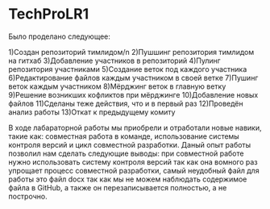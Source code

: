 # TechProLR1

Было проделано следующее:

1)Создан репозиторий тимлидом/n
2)Пушшинг репозитория тимлидом на гитхаб
3)Добавление участников в репозиторий
4)Пулинг репозитория участниками
5)Создание веток под каждого участника
6)Редактирование файлов каждым участником в своей ветке
7)Пушинг веток каждым участником
8)Мёрджинг веток в главную ветку
9)Решение возникших кофликтов при мёрджинге
10)Добавление новых файлов
11)Сделаны теже действия, что и в первый раз
12)Проведён анализ работы
13)Откат к предыдущему комиту

В ходе лабараторной работы мы приобрели и отработали новые навики, такие как: совместная работа в команде, 
использование системы контроля версий и цикл совместной разработки. Даный опыт работы позволил нам сделать следующие выводы: 
при совместной работе нужно использовать систему контроля версий так как она вомного раз упрощает процесс совместной 
разработки, самый неудобный файл для работы это файл docx так как мы не можем наблюдать содержимое файла в GitHub, а также 
он перезаписывается полностью, а не построчно.

